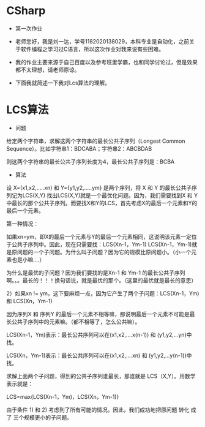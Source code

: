 # CSharp
- 第一次作业

- 老师您好，我是刘一达，学号1182020138029，本科专业是自动化，之前关于软件编程之学习过C语言，所以这次作业对我来说有些困难。

- 我的作业主要来源于自己百度以及参考班里学霸，也和同学讨论过，但是效果都不太理想，请老师原谅。

- 下面我就简述一下我对Lcs算法的理解。

# LCS算法
- 问题

给定两个字符串，求解这两个字符串的最长公共子序列（Longest Common Sequence）。比如字符串1：BDCABA；字符串2：ABCBDAB

则这两个字符串的最长公共子序列长度为4，最长公共子序列是：BCBA

- 算法

设 X=(x1,x2,.....xn) 和 Y={y1,y2,.....ym} 是两个序列，将 X 和 Y 的最长公共子序列记为LCS(X,Y)
找出LCS(X,Y)就是一个最优化问题。因为，我们需要找到X 和 Y中最长的那个公共子序列。而要找X和Y的LCS，首先考虑X的最后一个元素和Y的最后一个元素。

第一种情况：

如果xn=ym，即X的最后一个元素与Y的最后一个元素相同，这说明该元素一定位于公共子序列中。因此，现在只需要找：LCS(Xn-1，Ym-1)
LCS(Xn-1，Ym-1)就是原问题的一个子问题。为什么叫子问题？因为它的规模比原问题小。（小一个元素也是小嘛....）

为什么是最优的子问题？因为我们要找的是Xn-1 和 Ym-1 的最长公共子序列啊。。。最长的！！！换句话说，就是最优的那个。（这里的最优就是最长的意思）

2）如果xn != ym，这下要麻烦一点，因为它产生了两个子问题：LCS(Xn-1，Ym) 和 LCS(Xn，Ym-1)

因为序列X 和 序列Y 的最后一个元素不相等嘛，那说明最后一个元素不可能是最长公共子序列中的元素嘛。（都不相等了，怎么公共嘛）。

LCS(Xn-1，Ym)表示：最长公共序列可以在(x1,x2,....x(n-1)) 和 (y1,y2,...yn)中找。

LCS(Xn，Ym-1)表示：最长公共序列可以在(x1,x2,....xn) 和 (y1,y2,...y(n-1))中找。

求解上面两个子问题，得到的公共子序列谁最长，那谁就是 LCS（X,Y）。用数学表示就是：

LCS=max{LCS(Xn-1，Ym)，LCS(Xn，Ym-1)}

由于条件 1)  和  2)  考虑到了所有可能的情况。因此，我们成功地把原问题 转化 成了 三个规模更小的子问题。